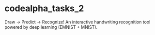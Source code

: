 # codealpha_tasks_2
Draw → Predict → Recognize! An interactive handwriting recognition tool powered by deep learning (EMNIST + MNIST).
